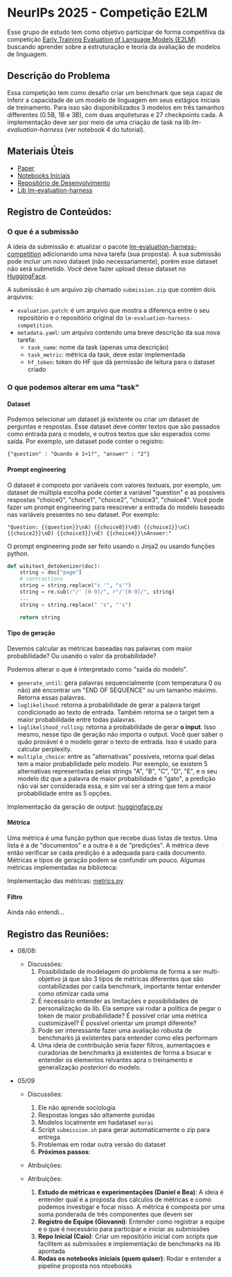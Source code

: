# NeurIPs 2025 -  Competição E2LM

Esse grupo de estudo tem como objetivo participar de forma competitiva da competição [Early Training Evaluation of Language Models (E2LM)](https://e2lmc.github.io/) buscando aprender sobre a estruturação e teoria da avaliação de modelos de linguagem.

## Descrição do Problema

Essa competição tem como desafio criar um benchmark que seja capaz de inferir a capacidade de um modelo de linguagem em seus estágios iniciais de treinamento. Para isso são disponibilizados 3 modelos em três tamanhos differentes (0.5B, 1B e 3B), com duas arquiteturas e 27 checkpoints cada. A implementação deve ser por meio de uma criação de task na lib *lm-evaluation-harness* (ver notebook 4 do tutorial).

## Materiais Úteis
- [Paper](https://arxiv.org/abs/2506.07731)
- [Notebooks Iniciais](https://e2lmc.github.io/starter_kit)
- [Repositório de Desenvolvimento](https://github.com/Team-mrai/el2m-neurips)
- [Lib lm-evaluation-harness](https://github.com/EleutherAI/lm-evaluation-harness/tree/main)


## Registro de Conteúdos:

### O que é a submissão

A ideia da submissão é: atualizar o pacote [lm-evaluation-harness-competition](https://github.com/tiiuae/lm-evaluation-harness-competition) adicionando uma nova tarefa (sua proposta).
A sua submissão pode incluir um novo dataset (não necessariamente), porém esse dataset não será submetido. Você deve fazer upload desse dataset no [HuggingFace](https://huggingface.co/new-dataset).

A submissão é um arquivo zip chamado `submission.zip` que contém dois arquivos:
- `evaluation.patch`: é um arquivo que mostra a diferença entre o seu repositório e o repositório original do `lm-evaluation-harness-competition`.
- `metadata.yaml`: um arquivo contendo uma breve descrição da sua nova tarefa:
	- `task_name`: nome da task (apenas uma descrição)
	- `task_metric`: métrica da task, deve estar implementada
	- `hf_token`: token do HF que dá permissão de leitura para o dataset criado

### O que podemos alterar em uma "task"

#### Dataset

Podemos selecionar um dataset já existente ou criar um dataset de perguntas e respostas. Esse dataset deve conter textos que são passados como entrada para o modelo, e outros textos que são esperados como saída. Por exemplo, um dataset pode conter o registro:

```
{"question" : "Quando é 1+1?", "answer" : "2"}
```


#### Prompt engineering

O dataset é composto por variáveis com valores textuais, por exemplo, um dataset de múltipla escolha pode conter a variável "question" e as possíveis respostas "choice0", "choice1", "choice2", "choice3", "choice4". Você pode fazer um prompt engineering para reescrever a entrada do modelo baseado nas variáveis presentes no seu dataset. Por exemplo:

```jinja2
"Question: {{question}}\nA) {{choice0}}\nB) {{choice1}}\nC) {{choice2}}\nD) {{choice3}}\nE) {{choice4}}\nAnswer:"
```

O prompt engineering pode ser feito usando o Jinja2 ou usando funções python.

```python
def wikitext_detokenizer(doc):
    string = doc["page"]
    # contractions
    string = string.replace("s '", "s'")
    string = re.sub(r"/' [0-9]/", r"/'[0-9]/", string)
    ...
    string = string.replace(" 's", "'s")

    return string
```

#### Tipo de geração

Devemos calcular as métricas baseadas nas palavras com maior probabilidade? Ou usando o valor da probabilidade?

Podemos alterar o que é interpretado como "saída do modelo". 

- `generate_until`: gera palavras sequencialmente (com temperatura 0 ou não) até encontrar um "END OF SEQUENCE" ou um tamanho máximo. Retorna essas palavras.
- `loglikelihood`: retorna a probabilidade de gerar a palavra target condicionado ao texto de entrada. Também retorna se o target tem a maior probabilidade entre todas palavras.
- `loglikelihood_rolling`: retorna a probabilidade de gerar **o input**. Isso mesmo, nesse tipo de geração não importa o output. Você quer saber o quão provável é o modelo gerar o texto de entrada. Isso é usado para calcular perplexity.
- `multiple_choice`: entre as "alternativas" possíveis, retorna qual delas tem a maior probabilidade pelo modelo. Por exemplo, se existem 5 alternativas representadas pelas strings "A", "B", "C", "D", "E", e o seu modelo diz que a palavra de maior probabilidade é "gato", a predição não vai ser considerada essa, e sim vai ser a string que tem a maior probabilidade entre as 5 opções.

Implementação da geração de output: [huggingface.py](https://github.com/EleutherAI/lm-evaluation-harness/blob/3bc7cc8a72c66bac8d5b830cb3ccec9a5f691b12/lm_eval/models/huggingface.py#L1357)

#### Métrica

Uma métrica é uma função python que recebe duas listas de textos. Uma lista é a de "documentos" e a outra é a de "predições". A métrica deve então verificar se cada predição é a adequada para cada documento. Métricas e tipos de geração podem se confundir um pouco. Algumas métricas implementadas na biblioteca:

Implementação das métricas: [metrics.py](https://github.com/EleutherAI/lm-evaluation-harness/blob/main/lm_eval/api/metrics.py)

#### Filtro

Ainda não entendi...

## Registro das Reuniões:

* 08/08:

    * Discussões:
        1. Possibilidade de modelagem do problema de forma a ser multi-objetivo já que são 3 tipos de métricas diferentes que são contabilizadas por cada benchmark, importante tentar entender como otimizar cada uma
        2. É necessário entender as limitações e possibilidades de personalização da lib. Ela sempre vai rodar a política de pegar o token de maior probabilidade? É possível criar uma métrica customizável? É possível orientar um prompt diferente?
        3. Pode ser interessante fazer uma avaliação robusta de benchmarks já existentes para entender como eles performam
        4. Uma ideia de contribuição seria fazer filtros, aumentaçoes e curadorias de benchmarks já existentes de forma a bsucar e entender os elementos relvantes apra o treinamento e generalização *posteriori* do modelo.

* 05/09

	* Discussões:
		1. Ele não aprende sociologia
		2. Respostas longas são altamente punidas
		3. Modelos localmente em hadataset ```morai```
		4. Script ```submission.sh``` para gerar automaticamente o zip para entrega
		5. Problemas em rodar outra versão do dataset
		5. **Próximos passos**: 
	* Atribuições:

    * Atribuições:
        1. **Estudo de métricas e experimentações (Daniel e Bea)**: A ideia é entender qual é a proposta dos cálculos de métricas e como podemos investigar e focar nisso. A métrica é composta por uma soma ponderada de três componentes que devem ser 
        2. **Registro de Equipe (Giovanni)**: Entender como registrar a equipe e o que é necessário para participar e iniciar as submissões
        3. **Repo Inicial (Caio)**: Criar um repositório inicial com scripts que facilitem as submissões e implementação de benchmarks na lib apontada
        4. **Rodas os notebooks iniciais (quem quiser)**: Rodar e entender a pipeline proposta nos ntoebooks
